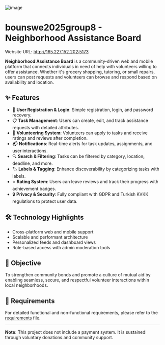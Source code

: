 
![image](https://github.com/user-attachments/assets/0bbd64e3-96a1-4c04-9d5e-70f2f5262e7e)


# bounswe2025group8 - Neighborhood Assistance Board

Website URL: http://165.227.152.202:5173

**Neighborhood Assistance Board** is a community-driven web and mobile platform that connects individuals in need of help with volunteers willing to offer assistance. Whether it's grocery shopping, tutoring, or small repairs, users can post requests and volunteers can browse and respond based on availability and location.

## ✨ Features

- 👤 **User Registration & Login**: Simple registration, login, and password recovery.
- 📋 **Task Management**: Users can create, edit, and track assistance requests with detailed attributes.
- 🤝 **Volunteering System**: Volunteers can apply to tasks and receive ratings and reviews after completion.
- 📬 **Notifications**: Real-time alerts for task updates, assignments, and user interactions.
- 🔍 **Search & Filtering**: Tasks can be filtered by category, location, deadline, and more.
- 🏷️ **Labels & Tagging**: Enhance discoverability by categorizing tasks with labels.
- ⭐ **Rating System**: Users can leave reviews and track their progress with achievement badges.
- 🔒 **Privacy & Security**: Fully compliant with GDPR and Turkish KVKK regulations to protect user data.

## 🛠️ Technology Highlights

- Cross-platform web and mobile support
- Scalable and performant architecture
- Personalized feeds and dashboard views
- Role-based access with admin moderation tools

## 🎯 Objective

To strengthen community bonds and promote a culture of mutual aid by enabling seamless, secure, and respectful volunteer interactions within local neighborhoods.

## 📄 Requirements

For detailed functional and non-functional requirements, please refer to the [requirements](https://github.com/bounswe/bounswe2025group8/wiki/Requirements) file.

---

**Note:** This project does not include a payment system. It is sustained through voluntary donations and community support.
